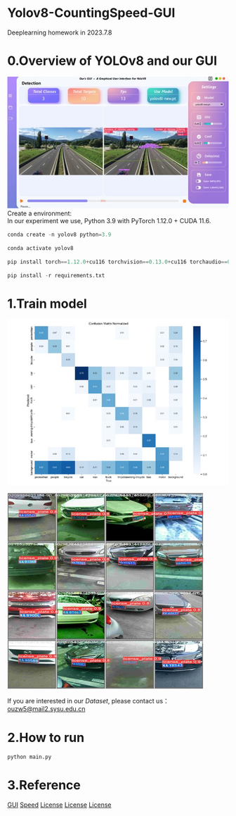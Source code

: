# Yolov8-CountingSpeed-GUI
Deeplearning homework in 2023.7.8
# 0.Overview of YOLOv8 and our GUI
![image](img/GUI.jpg)  
Create a environment:  
In our experiment we use, Python 3.9 with PyTorch 1.12.0 + CUDA 11.6.  
```python  
conda create -n yolov8 python=3.9  
```
```python
conda activate yolov8
```
```python
pip install torch==1.12.0+cu116 torchvision==0.13.0+cu116 torchaudio==0.12.0 --extra-index-url https://download.pytorch.org/whl/cu116
```
```python
pip install -r requirements.txt  
```
# 1.Train model    
![image](img/confusion_matrix.jpg)  

![image](img/license_example.jpg)  

If you are interested in our *Dataset*, please contact us：ouzw5@mail2.sysu.edu.cn  

# 2.How to run
```python
python main.py
```

# 3.Reference  
[GUI](https://github.com/Jai-wei/YOLOv8-PySide6-GUI)
[Speed](https://github.com/MuhammadMoinFaisal/YOLOv8-DeepSORT-Object-Tracking)
[License](https://github.com/MuhammadMoinFaisal/Automatic_Number_Plate_Detection_Recognition_YOLOv8)
[License](https://github.com/ablanco1950/LicensePlate_Yolov8_Filters_PaddleOCR)
[License](https://github.com/we0091234/Chinese_license_plate_detection_recognition)
